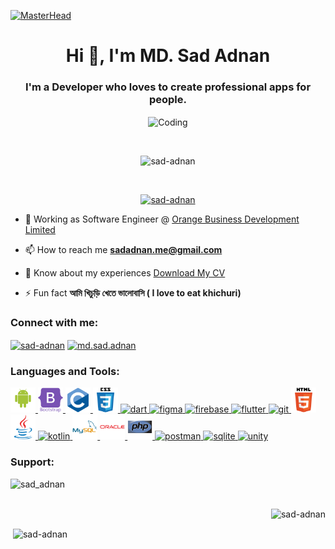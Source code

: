 [![MasterHead](https://cdn.buymeacoffee.com/uploads/project_updates/2022/08/8c5a590d0362ce31649866f900d10f15.png@1200w_0e.webp)](https://play.google.com/store/apps/dev?id=7071097080167673760)
<h1 align="center">Hi 👋, I'm MD. Sad Adnan</h1>
<h3 align="center">I'm a Developer who loves to create professional apps for people.</h3>

<p align="center" width="50%">
    <img align="center" alt="Coding" width="50%" src="https://cdn.dribbble.com/users/1162077/screenshots/4649464/skatter-programmer.gif">
</p>

<br>

<p align="center"> <img src="https://komarev.com/ghpvc/?username=sad-adnan&label=Profile%20views&color=0e75b6&style=flat" alt="sad-adnan" /> </p>
<br>

<p align="center"> <a href="https://github.com/ryo-ma/github-profile-trophy"><img src="https://github-profile-trophy.vercel.app/?username=sad-adnan" alt="sad-adnan" /></a> </p>

- 🔭 Working as Software Engineer @ [Orange Business Development Limited](https://orangebd.com/)

- 📫 How to reach me [**sadadnan.me@gmail.com**](mailto:sadadnan.me@gmail.com)

- 📄 Know about my experiences [Download My CV](https://drive.google.com/file/d/1iN5W5YJA4T79llF2nktooP_beMjUysl1/view?usp=sharing)

- ⚡ Fun fact **আমি খিচুড়ি খেতে ভালোবাসি ( I love to eat khichuri)**

<h3 align="left">Connect with me:</h3>
<p align="left">
<a href="https://linkedin.com/in/sad-adnan" target="blank"><img align="center" src="https://raw.githubusercontent.com/rahuldkjain/github-profile-readme-generator/master/src/images/icons/Social/linked-in-alt.svg" alt="sad-adnan" height="30" width="40" /></a>
<a href="https://fb.com/md.sad.adnan" target="blank"><img align="center" src="https://raw.githubusercontent.com/rahuldkjain/github-profile-readme-generator/master/src/images/icons/Social/facebook.svg" alt="md.sad.adnan" height="30" width="40" /></a>
</p>

<h3 align="left">Languages and Tools:</h3>
<p align="left"> <a href="https://developer.android.com" target="_blank" rel="noreferrer"> <img src="https://raw.githubusercontent.com/devicons/devicon/master/icons/android/android-original-wordmark.svg" alt="android" width="40" height="40"/> </a> <a href="https://getbootstrap.com" target="_blank" rel="noreferrer"> <img src="https://raw.githubusercontent.com/devicons/devicon/master/icons/bootstrap/bootstrap-plain-wordmark.svg" alt="bootstrap" width="40" height="40"/> </a> <a href="https://www.cprogramming.com/" target="_blank" rel="noreferrer"> <img src="https://raw.githubusercontent.com/devicons/devicon/master/icons/c/c-original.svg" alt="c" width="40" height="40"/> </a> <a href="https://www.w3schools.com/css/" target="_blank" rel="noreferrer"> <img src="https://raw.githubusercontent.com/devicons/devicon/master/icons/css3/css3-original-wordmark.svg" alt="css3" width="40" height="40"/> </a> <a href="https://dart.dev" target="_blank" rel="noreferrer"> <img src="https://www.vectorlogo.zone/logos/dartlang/dartlang-icon.svg" alt="dart" width="40" height="40"/> </a> <a href="https://www.figma.com/" target="_blank" rel="noreferrer"> <img src="https://www.vectorlogo.zone/logos/figma/figma-icon.svg" alt="figma" width="40" height="40"/> </a> <a href="https://firebase.google.com/" target="_blank" rel="noreferrer"> <img src="https://www.vectorlogo.zone/logos/firebase/firebase-icon.svg" alt="firebase" width="40" height="40"/> </a> <a href="https://flutter.dev" target="_blank" rel="noreferrer"> <img src="https://www.vectorlogo.zone/logos/flutterio/flutterio-icon.svg" alt="flutter" width="40" height="40"/> </a> <a href="https://git-scm.com/" target="_blank" rel="noreferrer"> <img src="https://www.vectorlogo.zone/logos/git-scm/git-scm-icon.svg" alt="git" width="40" height="40"/> </a> <a href="https://www.w3.org/html/" target="_blank" rel="noreferrer"> <img src="https://raw.githubusercontent.com/devicons/devicon/master/icons/html5/html5-original-wordmark.svg" alt="html5" width="40" height="40"/> </a> <a href="https://www.java.com" target="_blank" rel="noreferrer"> <img src="https://raw.githubusercontent.com/devicons/devicon/master/icons/java/java-original.svg" alt="java" width="40" height="40"/> </a> <a href="https://kotlinlang.org" target="_blank" rel="noreferrer"> <img src="https://www.vectorlogo.zone/logos/kotlinlang/kotlinlang-icon.svg" alt="kotlin" width="40" height="40"/> </a> <a href="https://www.mysql.com/" target="_blank" rel="noreferrer"> <img src="https://raw.githubusercontent.com/devicons/devicon/master/icons/mysql/mysql-original-wordmark.svg" alt="mysql" width="40" height="40"/> </a> <a href="https://www.oracle.com/" target="_blank" rel="noreferrer"> <img src="https://raw.githubusercontent.com/devicons/devicon/master/icons/oracle/oracle-original.svg" alt="oracle" width="40" height="40"/> </a> <a href="https://www.php.net" target="_blank" rel="noreferrer"> <img src="https://raw.githubusercontent.com/devicons/devicon/master/icons/php/php-original.svg" alt="php" width="40" height="40"/> </a> <a href="https://postman.com" target="_blank" rel="noreferrer"> <img src="https://www.vectorlogo.zone/logos/getpostman/getpostman-icon.svg" alt="postman" width="40" height="40"/> </a> <a href="https://www.sqlite.org/" target="_blank" rel="noreferrer"> <img src="https://www.vectorlogo.zone/logos/sqlite/sqlite-icon.svg" alt="sqlite" width="40" height="40"/> </a> <a href="https://unity.com/" target="_blank" rel="noreferrer"> <img src="https://www.vectorlogo.zone/logos/unity3d/unity3d-icon.svg" alt="unity" width="40" height="40"/> </a> </p>

<h3 align="left">Support:</h3>
<p ><a align="left" href="https://www.buymeacoffee.com/sad_adnan"> <img align="left" src="https://cdn.buymeacoffee.com/buttons/v2/default-yellow.png" height="50" width="210" alt="sad_adnan" /></a></p><br><br>

<p><img align="right" src="https://github-readme-stats.vercel.app/api/top-langs?username=sad-adnan&show_icons=true&locale=en&layout=compact" alt="sad-adnan" /></p> <br>

<p>&nbsp;<img align="center" src="https://github-readme-stats.vercel.app/api?username=sad-adnan&show_icons=true&locale=en" alt="sad-adnan" /></p>


<!--
**sad-adnan/sad-adnan** is a ✨ _special_ ✨ repository because its `README.md` (this file) appears on your GitHub profile.

Here are some ideas to get you started:

- 🔭 I’m currently working on ...
- 🌱 I’m currently learning ...
- 👯 I’m looking to collaborate on ...
- 🤔 I’m looking for help with ...
- 💬 Ask me about ...
- 📫 How to reach me: ...
- 😄 Pronouns: ...
- ⚡ Fun fact: ...
-->
